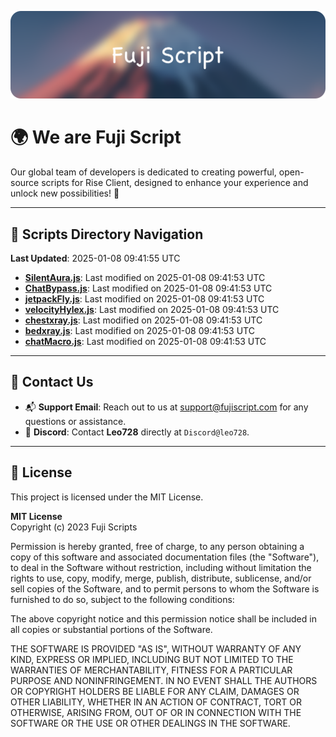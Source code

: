 ![Banner](.github/b.webp)

# 🌍 **We are Fuji Script**

Our global team of developers is dedicated to creating powerful, open-source scripts for Rise Client, designed to enhance your experience and unlock new possibilities! 🌟

---
<!-- SCRIPTS_NAVIGATION_START -->
## 📂 **Scripts Directory Navigation**

**Last Updated**: 2025-01-08 09:41:55 UTC

- **[SilentAura.js](scripts/SilentAura.js)**: Last modified on 2025-01-08 09:41:53 UTC
- **[ChatBypass.js](scripts/ChatBypass.js)**: Last modified on 2025-01-08 09:41:53 UTC
- **[jetpackFly.js](scripts/jetpackFly.js)**: Last modified on 2025-01-08 09:41:53 UTC
- **[velocityHylex.js](scripts/velocityHylex.js)**: Last modified on 2025-01-08 09:41:53 UTC
- **[chestxray.js](scripts/chestxray.js)**: Last modified on 2025-01-08 09:41:53 UTC
- **[bedxray.js](scripts/bedxray.js)**: Last modified on 2025-01-08 09:41:53 UTC
- **[chatMacro.js](scripts/chatMacro.js)**: Last modified on 2025-01-08 09:41:53 UTC

<!-- SCRIPTS_NAVIGATION_END -->

---

## 💬 **Contact Us**  
- 📬 **Support Email**: Reach out to us at [support@fujiscript.com](mailto:support@fujiscript.com) for any questions or assistance.  
- 💬 **Discord**: Contact **Leo728** directly at `Discord@leo728`.

---

## 📜 **License**

This project is licensed under the MIT License.  

**MIT License**  
Copyright (c) 2023 Fuji Scripts  

Permission is hereby granted, free of charge, to any person obtaining a copy of this software and associated documentation files (the "Software"), to deal in the Software without restriction, including without limitation the rights to use, copy, modify, merge, publish, distribute, sublicense, and/or sell copies of the Software, and to permit persons to whom the Software is furnished to do so, subject to the following conditions:  

The above copyright notice and this permission notice shall be included in all copies or substantial portions of the Software.  

THE SOFTWARE IS PROVIDED "AS IS", WITHOUT WARRANTY OF ANY KIND, EXPRESS OR IMPLIED, INCLUDING BUT NOT LIMITED TO THE WARRANTIES OF MERCHANTABILITY, FITNESS FOR A PARTICULAR PURPOSE AND NONINFRINGEMENT. IN NO EVENT SHALL THE AUTHORS OR COPYRIGHT HOLDERS BE LIABLE FOR ANY CLAIM, DAMAGES OR OTHER LIABILITY, WHETHER IN AN ACTION OF CONTRACT, TORT OR OTHERWISE, ARISING FROM, OUT OF OR IN CONNECTION WITH THE SOFTWARE OR THE USE OR OTHER DEALINGS IN THE SOFTWARE.  
